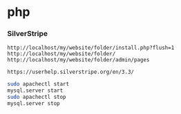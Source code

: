 # php

### SilverStripe
`http://localhost/my/website/folder/install.php?flush=1`
`http://localhost/my/website/folder/`
`http://localhost/my/website/folder/admin/pages`

`https://userhelp.silverstripe.org/en/3.3/`

```bash
sudo apachectl start
mysql.server start
sudo apachectl stop
mysql.server stop
```
